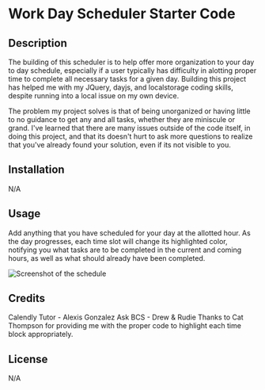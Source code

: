 # Work Day Scheduler Starter Code

## Description

The building of this scheduler is to help offer more organization to your day to day schedule, especially if a user typically has difficulty in alotting proper time to complete all necessary tasks for a given day. Building this project has helped me with my JQuery, dayjs, and localstorage coding skills, despite running into a local issue on my own device. 

The problem my project solves is that of being unorganized or having little to no guidance to get any and all tasks, whether they are miniscule or grand. I've learned that there are many issues outside of the code itself, in doing this project, and that its doesn't hurt to ask more questions to realize that you've already found your solution, even if its not visible to you. 

## Installation

N/A

## Usage

Add anything that you have scheduled for your day at the allotted hour. As the day progresses, each time slot will change its highlighted color, notifying you what tasks are to be completed in the current and coming hours, as well as what should already have been completed. 

![Screenshot of the schedule](./Develop/assets/images/Screenshot%202023-11-07%20at%208.21.11%20AM.pngassets/images/screenshot.png)

## Credits

Calendly Tutor - Alexis Gonzalez
Ask BCS - Drew & Rudie
Thanks to Cat Thompson for providing me with the proper code to highlight each time block appropriately.

## License

N/A
